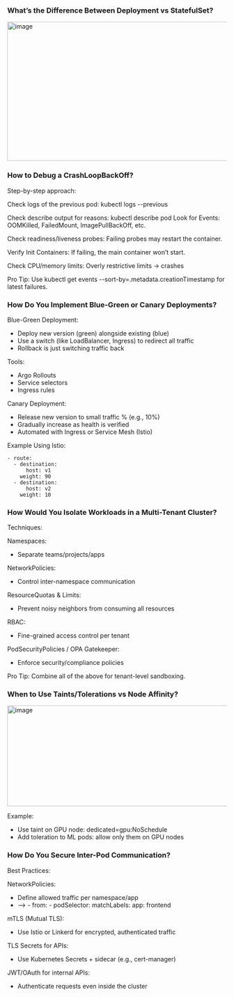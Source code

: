 ### What’s the Difference Between Deployment vs StatefulSet?

<img width="1028" height="319" alt="image" src="https://github.com/user-attachments/assets/e1efc5e0-b5d3-4a47-8f68-496c20be8e6e" />

### How to Debug a CrashLoopBackOff?

Step-by-step approach:

  Check logs of the previous pod:
      kubectl logs <pod-name> --previous

  Check describe output for reasons:
      kubectl describe pod <pod-name>
      Look for Events: OOMKilled, FailedMount, ImagePullBackOff, etc.

  Check readiness/liveness probes:
    Failing probes may restart the container.
    
  Verify Init Containers:
    If failing, the main container won’t start.
    
  Check CPU/memory limits:
    Overly restrictive limits → crashes

Pro Tip: Use kubectl get events --sort-by=.metadata.creationTimestamp for latest failures.

### How Do You Implement Blue-Green or Canary Deployments?

Blue-Green Deployment:

  -  Deploy new version (green) alongside existing (blue)
  -  Use a switch (like LoadBalancer, Ingress) to redirect all traffic
  -  Rollback is just switching traffic back

Tools:

  -  Argo Rollouts
  -  Service selectors
  -  Ingress rules

Canary Deployment:

  -  Release new version to small traffic % (e.g., 10%)
  -  Gradually increase as health is verified
  -  Automated with Ingress or Service Mesh (Istio)

Example Using Istio:
```
- route:
  - destination:
      host: v1
    weight: 90
  - destination:
      host: v2
    weight: 10
```
### How Would You Isolate Workloads in a Multi-Tenant Cluster?

Techniques:

  Namespaces:
  
  - Separate teams/projects/apps

  NetworkPolicies:

  - Control inter-namespace communication
  
  ResourceQuotas & Limits:
  - Prevent noisy neighbors from consuming all resources
  
  RBAC:
  - Fine-grained access control per tenant
  
  PodSecurityPolicies / OPA Gatekeeper:
  - Enforce security/compliance policies

Pro Tip: Combine all of the above for tenant-level sandboxing.

### When to Use Taints/Tolerations vs Node Affinity?

<img width="938" height="231" alt="image" src="https://github.com/user-attachments/assets/b16aa8f3-ea58-49ff-b3b9-079f49f480d5" />

Example:

  -  Use taint on GPU node: dedicated=gpu:NoSchedule
  -  Add toleration to ML pods: allow only them on GPU nodes

### How Do You Secure Inter-Pod Communication?

Best Practices:

NetworkPolicies:
- Define allowed traffic per namespace/app
- --> - from: - podSelector: matchLabels: app: frontend
     
mTLS (Mutual TLS):
- Use Istio or Linkerd for encrypted, authenticated traffic
  
TLS Secrets for APIs:
- Use Kubernetes Secrets + sidecar (e.g., cert-manager)

JWT/OAuth for internal APIs:
- Authenticate requests even inside the cluster
  
